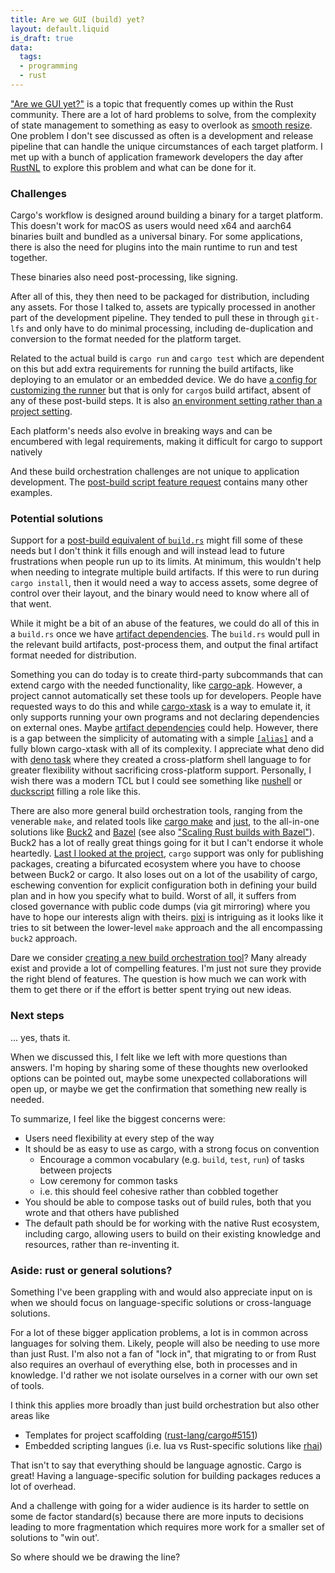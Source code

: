 ```yaml
---
title: Are we GUI (build) yet?
layout: default.liquid
is_draft: true
data:
  tags:
  - programming
  - rust
---
```


["Are we GUI yet?"](https://areweguiyet.com/) is a topic that frequently comes
up within the Rust community.
There are a lot of hard problems to solve, from the complexity of state management
to something as easy to overlook as
[smooth resize](https://raphlinus.github.io/rust/gui/2019/06/21/smooth-resize-test.html).
One problem I don't see discussed as often is a development and release pipeline
that can handle the unique circumstances of each target platform.
I met up with a bunch of application framework developers the day after
[RustNL](https://2023.rustnl.org/) to explore this problem and what can be done
for it.

<!-- more -->

### Challenges

Cargo's workflow is designed around building a binary for a target platform.
This doesn't work for macOS as users would need x64 and aarch64 binaries built
and bundled as a universal binary.
For some applications, there is also the need for plugins into the main runtime
to run and test together.

These binaries also need post-processing, like signing.

After all of this, they then need to be packaged for distribution, including any assets.
For those I talked to, assets are typically processed in another part of the
development pipeline.
They tended to pull these in through `git-lfs` and only have to do minimal
processing, including de-duplication and conversion to the format needed for
the platform target.

Related to the actual build is `cargo run` and `cargo test` which are dependent
on this but add extra requirements for running the build artifacts, like
deploying to an emulator or an embedded device.
We do have [a config for customizing the runner](https://doc.rust-lang.org/cargo/reference/config.html#targettriplerunner)
but that is only for `cargo`s build artifact, absent of any of these post-build steps.
It is also [an environment setting rather than a project setting](https://internals.rust-lang.org/t/proposal-move-some-cargo-config-settings-to-cargo-toml/13336).

Each platform's needs also evolve in breaking ways and can be encumbered with
legal requirements, making it difficult for cargo to support natively

And these build orchestration challenges are not unique to application development.
The [post-build script feature request](https://github.com/rust-lang/cargo/issues/545)
contains many other examples.

### Potential solutions

Support for a [post-build equivalent of `build.rs`](https://github.com/rust-lang/cargo/issues/545)
might fill some of these needs but I don't think it fills enough and will
instead lead to future frustrations when people run up to its limits.
At minimum, this wouldn't help when needing to integrate multiple build artifacts.
If this were to run during `cargo install`, then it would need a way to access
assets, some degree of control over their layout, and the binary would need to
know where all of that went.

While it might be a bit of an abuse of the features,
we could do all of this in a
`build.rs` once we have [artifact dependencies](https://github.com/rust-lang/cargo/issues/9096).
The `build.rs` would pull in the relevant build artifacts, post-process them,
and output the final artifact format needed for distribution.

Something you can do today is to create third-party subcommands that can extend
cargo with the needed functionality,
like [cargo-apk](https://crates.io/crates/cargo-apk).
However, a project cannot automatically set these tools up for developers.
People have requested ways to do this and while
[cargo-xtask](https://github.com/matklad/cargo-xtask) is a way to emulate it,
it only supports running your own programs and not declaring dependencies on
external ones.
Maybe [artifact dependencies](https://github.com/rust-lang/cargo/issues/9096) could help.
However, there is a gap between the simplicity of automating with a simple
[`[alias]`](https://doc.rust-lang.org/cargo/reference/config.html#alias)
and a fully blown cargo-xtask with all of its complexity.
I appreciate what deno did with
[deno task](https://deno.land/manual@v1.35.0/tools/task_runner)
where they created a cross-platform shell language to for greater flexibility
without sacrificing cross-platform support.
Personally, I wish there was a modern TCL but I could see something like
[nushell](https://www.nushell.sh/) or
[duckscript](https://sagiegurari.github.io/duckscript/)
filling a role like this.

There are also more general build orchestration tools, ranging from the venerable `make`,
and related tools like 
[cargo make](https://crates.io/crates/cargo-make) and 
[just](https://crates.io/crates/just),
to the all-in-one solutions like [Buck2](https://buck2.build/) and
[Bazel](https://bazel.build/)
(see also ["Scaling Rust builds with Bazel"](https://mmapped.blog/posts/17-scaling-rust-builds-with-bazel.html)).
Buck2 has a lot of really great things going for it but I can't endorse it
whole heartedly.
[Last I looked at the project](https://www.reddit.com/r/rust/comments/136qs44/hello_rrust_we_are_meta_engineers_who_created_the/),
`cargo` support was only for publishing packages,
creating a bifurcated ecosystem where you have to choose between Buck2 or
cargo.
It also loses out on a lot of the usability of cargo,
eschewing convention for explicit configuration both in defining your build
plan and in how you specify what to build.
Worst of all, it suffers from closed governance with public code dumps (via git
mirroring) where you have to hope our interests align with theirs.
[pixi](https://prefix.dev/docs/pixi/overview) is intriguing as it looks like it
tries to sit between the lower-level `make` approach and the all encompassing
`buck2` approach.

Dare we consider
[creating a new build orchestration tool](https://xkcd.com/927/)?
Many already exist and provide a lot of compelling features.
I'm just not sure they provide the right blend of features.
The question is how much we can work with them to get there or if the effort is
better spent trying out new ideas.

### Next steps

... yes, thats it.

When we discussed this, I felt like we left with more questions than answers.
I'm hoping by sharing some of these thoughts
new overlooked options can be pointed out,
maybe some unexpected collaborations will open up,
or maybe we get the confirmation that something new really is needed.

To summarize, I feel like the biggest concerns were:
- Users need flexibility at every step of the way
- It should be as easy to use as cargo, with a strong focus on convention
  - Encourage a common vocabulary (e.g. `build`, `test`, `run`) of tasks between projects
  - Low ceremony for common tasks
  - i.e. this should feel cohesive rather than cobbled together
- You should be able to compose tasks out of build rules, both that you wrote
  and that others have published
- The default path should be for working with the native Rust ecosystem,
  including cargo, allowing users to build on their existing knowledge and
  resources, rather than re-inventing it.

### Aside: rust or general solutions?

Something I've been grappling with and would also appreciate input on is when
we should focus on language-specific solutions or cross-language solutions.

For a lot of these bigger application problems,
a lot is in common across languages for solving them.
Likely, people will also be needing to use more than just Rust.
I'm also not a fan of "lock in", that migrating to or from Rust also requires
an overhaul of everything else, both in processes and in knowledge.
I'd rather we not isolate ourselves in a corner with our own set of tools.

I think this applies more broadly than just build orchestration but also other areas like
- Templates for project scaffolding ([rust-lang/cargo#5151](https://github.com/rust-lang/cargo/issues/5151))
- Embedded scripting langues (i.e. lua vs Rust-specific solutions like [rhai](https://crates.io/crates/rhai))

That isn't to say that everything should be language agnostic.
Cargo is great!
Having a language-specific solution for building packages reduces a lot of overhead.

And a challenge with going for a wider audience is its harder to settle on some de
factor standard(s) because there are more inputs to decisions leading to more
fragmentation which requires more work for a smaller set of solutions to "win
out'.

So where should we be drawing the line?
